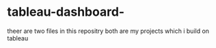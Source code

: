 # tableau-dashboard-
theer are two files in this repositry both are my projects which i build on tableau
